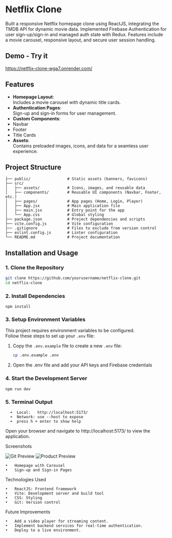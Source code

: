 # **Netflix Clone**

Built a responsive Netflix homepage clone using ReactJS, integrating the TMDB API for dynamic movie data. Implemented Firebase Authentication for user sign-up/sign-in and managed auth state with Redux. Features include a movie carousel, responsive layout, and secure user session handling.

## **Demo - Try it**
https://netflix-clone-wga7.onrender.com/

## **Features**
-  **Homepage Layout**:  
  Includes a movie carousel with dynamic title cards.
-  **Authentication Pages**:  
  Sign-up and sign-in forms for user management.
-  **Custom Components**:  
  - Navbar
  - Footer
  - Title Cards
-  **Assets**:  
  Contains preloaded images, icons, and data for a seamless user experience.

## **Project Structure**
```
├── public/                # Static assets (banners, favicons)  
├── src/  
│   ├── assets/            # Icons, images, and reusable data  
│   ├── components/        # Reusable UI components (Navbar, Footer, etc.)  
│   ├── pages/             # App pages (Home, Login, Player)  
│   ├── App.jsx            # Main application file  
│   ├── main.jsx           # Entry point for the app  
│   └── App.css            # Global styling  
├── package.json           # Project dependencies and scripts  
├── vite.config.js         # Vite configuration  
├── .gitignore             # Files to exclude from version control  
├── eslint.config.js       # Linter configuration  
└── README.md              # Project documentation  
```
## **Installation and Usage**

### **1. Clone the Repository**
```bash
git clone https://github.com/yourusername/netflix-clone.git
cd netflix-clone
```
### **2. Install Dependencies**
```
npm install
```
### **3. Setup Environment Variables**
This project requires environment variables to be configured.  
Follow these steps to set up your `.env` file:

1. Copy the `.env.example` file to create a new `.env` file:

   ```sh
   cp .env.example .env
   ```

2. Open the .env file and add your API keys and Firebase credentials

### **4. Start the Development Server**
```
npm run dev
```
### **5. Terminal Output**
```
  ➜  Local:   http://localhost:5173/
  ➜  Network: use --host to expose
  ➜  press h + enter to show help
```
Open your browser and navigate to http://localhost:5173/ to view the application.



Screenshots

![Git Preview](public/demo.gif)
![Product Preview](public/preview.png)

	•	Homepage with Carousel
	•	Sign-up and Sign-in Pages

Technologies Used

	•	ReactJS: Frontend framework
	•	Vite: Development server and build tool
	•	CSS: Styling
	•	Git: Version control

Future Improvements

	•	Add a video player for streaming content.
	•	Implement backend services for real-time authentication.
	•	Deploy to a live environment.


